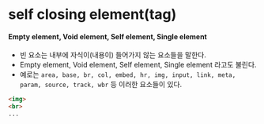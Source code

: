 # self closing element(tag)

#### Empty element, Void element, Self element, Single element

* 빈 요소는 내부에 자식이(내용이) 들어가지 않는 요소들을 말한다.
* Empty element, Void element, Self element, Single element 라고도 불린다.
* 예로는 `area, base, br, col, embed, hr, img, input, link, meta, param, source, track, wbr` 등 이러한 요소들이 있다.

```html
<img> 
<br>
... 
```
